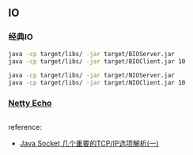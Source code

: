 ## IO

### 经典IO
```bash
java -cp target/libs/ -jar target/BIOServer.jar
java -cp target/libs/ -jar target/BIOClient.jar 10

java -cp target/libs/ -jar target/NIOServer.jar
java -cp target/libs/ -jar target/NIOClient.jar 10
```

### [Netty Echo](netty.md)
```bash

```



reference:

- [Java Socket 几个重要的TCP/IP选项解析(一)](https://elf8848.iteye.com/blog/1739598)